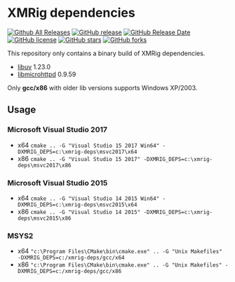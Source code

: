 # XMRig dependencies
[![Github All Releases](https://img.shields.io/github/downloads/xmrig/xmrig-deps/total.svg)](https://github.com/xmrig/xmrig-deps/releases)
[![GitHub release](https://img.shields.io/github/release/xmrig/xmrig-deps/all.svg)](https://github.com/xmrig/xmrig-deps/releases)
[![GitHub Release Date](https://img.shields.io/github/release-date-pre/xmrig/xmrig-deps.svg)](https://github.com/xmrig/xmrig-deps/releases)
[![GitHub license](https://img.shields.io/github/license/xmrig/xmrig-deps.svg)](https://github.com/xmrig/xmrig-deps/blob/master/LICENSE)
[![GitHub stars](https://img.shields.io/github/stars/xmrig/xmrig-deps.svg)](https://github.com/xmrig/xmrig-deps/stargazers)
[![GitHub forks](https://img.shields.io/github/forks/xmrig/xmrig-deps.svg)](https://github.com/xmrig/xmrig-deps/network)

This repository only contains a binary build of XMRig dependencies. 

* [libuv](https://github.com/libuv/libuv) 1.23.0
* [libmicrohttpd](https://www.gnu.org/software/libmicrohttpd) 0.9.59

Only **gcc/x86** with older lib versions supports Windows XP/2003.

## Usage
### Microsoft Visual Studio 2017

- x64 `cmake .. -G "Visual Studio 15 2017 Win64" -DXMRIG_DEPS=c:\xmrig-deps\msvc2017\x64`
- x86 `cmake .. -G "Visual Studio 15 2017" -DXMRIG_DEPS=c:\xmrig-deps\msvc2017\x86`

### Microsoft Visual Studio 2015

- x64 `cmake .. -G "Visual Studio 14 2015 Win64" -DXMRIG_DEPS=c:\xmrig-deps\msvc2015\x64`
- x86 `cmake .. -G "Visual Studio 14 2015" -DXMRIG_DEPS=c:\xmrig-deps\msvc2015\x86`

### MSYS2

- x64 `"c:\Program Files\CMake\bin\cmake.exe" .. -G "Unix Makefiles" -DXMRIG_DEPS=c:/xmrig-deps/gcc/x64`
- x86 `"c:\Program Files\CMake\bin\cmake.exe" .. -G "Unix Makefiles" -DXMRIG_DEPS=c:/xmrig-deps/gcc/x86`
